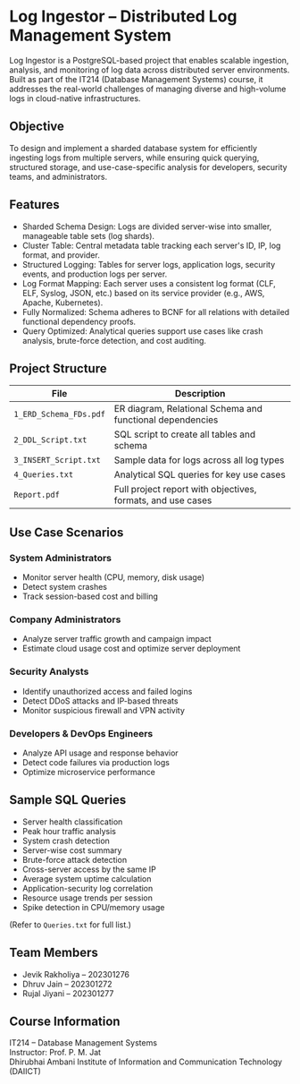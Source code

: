 # Log Ingestor – Distributed Log Management System

Log Ingestor is a PostgreSQL-based project that enables scalable ingestion, analysis, and monitoring of log data across distributed server environments. Built as part of the IT214 (Database Management Systems) course, it addresses the real-world challenges of managing diverse and high-volume logs in cloud-native infrastructures.

## Objective

To design and implement a sharded database system for efficiently ingesting logs from multiple servers, while ensuring quick querying, structured storage, and use-case-specific analysis for developers, security teams, and administrators.

## Features

- Sharded Schema Design: Logs are divided server-wise into smaller, manageable table sets (log shards).
- Cluster Table: Central metadata table tracking each server's ID, IP, log format, and provider.
- Structured Logging: Tables for server logs, application logs, security events, and production logs per server.
- Log Format Mapping: Each server uses a consistent log format (CLF, ELF, Syslog, JSON, etc.) based on its service provider (e.g., AWS, Apache, Kubernetes).
- Fully Normalized: Schema adheres to BCNF for all relations with detailed functional dependency proofs.
- Query Optimized: Analytical queries support use cases like crash analysis, brute-force detection, and cost auditing.

## Project Structure

| File | Description |
|------|-------------|
| `1_ERD_Schema_FDs.pdf` | ER diagram, Relational Schema and functional dependencies |
| `2_DDL_Script.txt` | SQL script to create all tables and schema |
| `3_INSERT_Script.txt` | Sample data for logs across all log types |
| `4_Queries.txt` | Analytical SQL queries for key use cases |
| `Report.pdf` | Full project report with objectives, formats, and use cases |

## Use Case Scenarios

### System Administrators
- Monitor server health (CPU, memory, disk usage)
- Detect system crashes
- Track session-based cost and billing

### Company Administrators
- Analyze server traffic growth and campaign impact
- Estimate cloud usage cost and optimize server deployment

### Security Analysts
- Identify unauthorized access and failed logins
- Detect DDoS attacks and IP-based threats
- Monitor suspicious firewall and VPN activity

### Developers & DevOps Engineers
- Analyze API usage and response behavior
- Detect code failures via production logs
- Optimize microservice performance

## Sample SQL Queries

- Server health classification
- Peak hour traffic analysis
- System crash detection
- Server-wise cost summary
- Brute-force attack detection
- Cross-server access by the same IP
- Average system uptime calculation
- Application-security log correlation
- Resource usage trends per session
- Spike detection in CPU/memory usage

(Refer to `Queries.txt` for full list.)

## Team Members

- Jevik Rakholiya – 202301276  
- Dhruv Jain – 202301272  
- Rujal Jiyani – 202301277

## Course Information

IT214 – Database Management Systems  
Instructor: Prof. P. M. Jat  
Dhirubhai Ambani Institute of Information and Communication Technology (DAIICT)

